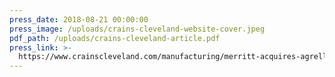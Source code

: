 ```yaml
---
press_date: 2018-08-21 00:00:00
press_image: /uploads/crains-cleveland-website-cover.jpeg
pdf_path: /uploads/crains-cleveland-article.pdf
press_link: >-
  https://www.crainscleveland.com/manufacturing/merritt-acquires-agrell-architectural-carving
---
```


